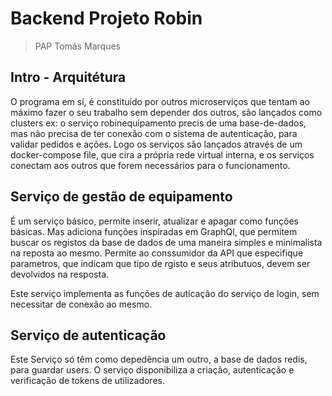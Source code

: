 # Backend Projeto Robin
> PAP Tomás Marques

## Intro - Arquitétura
O programa em sí, é constituído por outros microserviços que tentam ao máximo fazer o seu trabalho sem depender dos outros, são lançados como clusters ex: o serviço robinequipamento precis de uma base-de-dados, mas não precisa de ter conexão com o sistema de autenticação, para validar pedidos e ações. Logo os serviços são lançados através de um docker-compose file, que cira a própria rede virtual interna, e os serviços conectam aos outros que forem necessários para o funcionamento.

## Serviço de gestão de equipamento
É um serviço básico, permite inserir, atualizar e apagar como funções básicas.
Mas adiciona funções inspiradas em GraphQl, que permitem buscar os registos da base de dados de uma maneira simples e minimalista na reposta ao mesmo. Permite ao conssumidor da API que especifique parametros, que indicam que tipo de rgisto e seus atributuos, devem ser devolvidos na resposta.

Este serviço implementa as funções de auticação do serviço de login, sem necessitar de conexão ao mesmo.

## Serviço de autenticação
Este Serviço só têm como depedência um outro, a base de dados redis, para guardar users. O serviço disponibiliza a criação, autenticação e verificação de tokens de utilizadores.